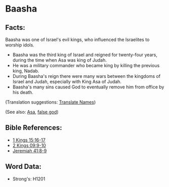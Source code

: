 # Baasha #

## Facts: ##

Baasha was one of Israel's evil kings, who influenced the Israelites to worship idols.

* Baasha was the third king of Israel and reigned for twenty-four years, during the time when Asa was king of Judah.
* He was a military commander who became king by killing the previous king, Nadab.
* During Baasha's reign there were many wars between the kingdoms of Israel and Judah, especially with King Asa of Judah.
* Baasha's many sins caused God to eventually remove him from office by his death.

(Translation suggestions: [Translate Names](rc://en/ta/man/translate/translate-names))

(See also: [Asa](../names/asa.md), [false god](../kt/falsegod.md))

## Bible References: ##

* [1 Kings 15:16-17](rc://en/tn/help/1ki/15/16)
* [2 Kings 09:9-10](rc://en/tn/help/2ki/09/09)
* [Jeremiah 41:8-9](rc://en/tn/help/jer/41/08)

## Word Data: ##

* Strong's: H1201
